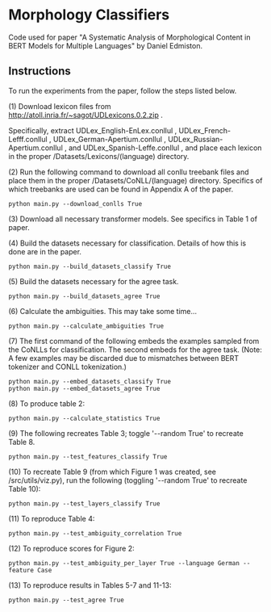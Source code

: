 # Morphology Classifiers

Code used for paper "A Systematic Analysis of Morphological Content in BERT Models for Multiple Languages" by Daniel Edmiston.

## Instructions

To run the experiments from the paper, follow the steps listed below. 

(1) Download lexicon files from http://atoll.inria.fr/~sagot/UDLexicons.0.2.zip .

Specifically, extract UDLex_English-EnLex.conllul , UDLex_French-Lefff.conllul , UDLex_German-Apertium.conllul , UDLex_Russian-Apertium.conllul , and UDLex_Spanish-Leffe.conllul ,
and place each lexicon in the proper /Datasets/Lexicons/(language) directory. 

(2) Run the following command to download all conllu treebank files and place them in the proper /Datasets/CoNLL/(language) directory. Specifics of which treebanks are used can be found in Appendix A of the paper. 

```
python main.py --download_conlls True
```

(3) Download all necessary transformer models. See specifics in Table 1 of paper.

(4) Build the datasets necessary for classification. Details of how this is done are in the paper.

```
python main.py --build_datasets_classify True
```

(5) Build the datasets necessary for the agree task.

```
python main.py --build_datasets_agree True
```

(6) Calculate the ambiguities. This may take some time...

```
python main.py --calculate_ambiguities True
```

(7) The first command of the following embeds the examples sampled from the CoNLLs for classification. 
The second embeds for the agree task. (Note: A few examples may be discarded due to mismatches between
BERT tokenizer and CONLL tokenization.)

```
python main.py --embed_datasets_classify True
python main.py --embed_datasets_agree True
```

(8) To produce table 2:

```
python main.py --calculate_statistics True
```

(9) The following recreates Table 3; toggle '--random True' to recreate Table 8.

```
python main.py --test_features_classify True
```

(10) To recreate Table 9 (from which Figure 1 was created, see /src/utils/viz.py), run the following (toggling '--random True' to recreate Table 10):

```
python main.py --test_layers_classify True
```

(11) To reproduce Table 4:

```
python main.py --test_ambiguity_correlation True
```

(12) To reproduce scores for Figure 2:

```
python main.py --test_ambiguity_per_layer True --language German --feature Case
```

(13) To reproduce results in Tables 5-7 and 11-13:

```
python main.py --test_agree True
```










